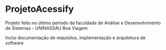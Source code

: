 # ProjetoAcessify
Projeto feito no último período da faculdade de Análise e Desenvolvimento de Sistemas - UNINASSAU Boa Viagem

Inclui documentação de requisitos, implementação e arquitetura de software


